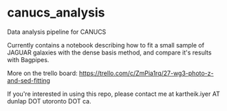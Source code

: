 # canucs_analysis
Data analysis pipeline for CANUCS

Currently contains a notebook describing how to fit a small sample of JAGUAR galaxies with the dense basis method, and compare it's results with Bagpipes.

More on the trello board: https://trello.com/c/ZmPia1rq/27-wg3-photo-z-and-sed-fitting

If you're interested in using this repo, please contact me at kartheik.iyer AT dunlap DOT utoronto DOT ca.